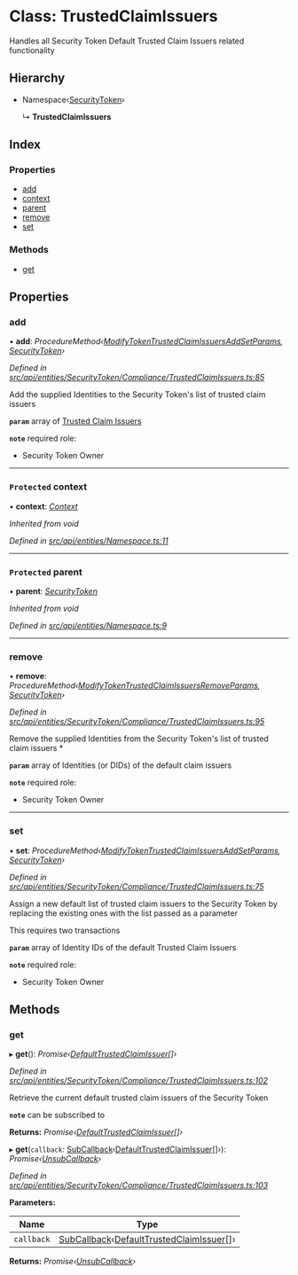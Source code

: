 # Class: TrustedClaimIssuers

Handles all Security Token Default Trusted Claim Issuers related functionality

## Hierarchy

* Namespace‹[SecurityToken](securitytoken.md)›

  ↳ **TrustedClaimIssuers**

## Index

### Properties

* [add](trustedclaimissuers.md#add)
* [context](trustedclaimissuers.md#protected-context)
* [parent](trustedclaimissuers.md#protected-parent)
* [remove](trustedclaimissuers.md#remove)
* [set](trustedclaimissuers.md#set)

### Methods

* [get](trustedclaimissuers.md#get)

## Properties

###  add

• **add**: *ProcedureMethod‹[ModifyTokenTrustedClaimIssuersAddSetParams](../interfaces/modifytokentrustedclaimissuersaddsetparams.md), [SecurityToken](securitytoken.md)›*

*Defined in [src/api/entities/SecurityToken/Compliance/TrustedClaimIssuers.ts:85](https://github.com/PolymathNetwork/polymesh-sdk/blob/05b527a2/src/api/entities/SecurityToken/Compliance/TrustedClaimIssuers.ts#L85)*

Add the supplied Identities to the Security Token's list of trusted claim issuers

**`param`** array of [Trusted Claim Issuers](../interfaces/trustedclaimissuer.md)

**`note`** required role:
  - Security Token Owner

___

### `Protected` context

• **context**: *[Context](context.md)*

*Inherited from void*

*Defined in [src/api/entities/Namespace.ts:11](https://github.com/PolymathNetwork/polymesh-sdk/blob/05b527a2/src/api/entities/Namespace.ts#L11)*

___

### `Protected` parent

• **parent**: *[SecurityToken](securitytoken.md)*

*Inherited from void*

*Defined in [src/api/entities/Namespace.ts:9](https://github.com/PolymathNetwork/polymesh-sdk/blob/05b527a2/src/api/entities/Namespace.ts#L9)*

___

###  remove

• **remove**: *ProcedureMethod‹[ModifyTokenTrustedClaimIssuersRemoveParams](../interfaces/modifytokentrustedclaimissuersremoveparams.md), [SecurityToken](securitytoken.md)›*

*Defined in [src/api/entities/SecurityToken/Compliance/TrustedClaimIssuers.ts:95](https://github.com/PolymathNetwork/polymesh-sdk/blob/05b527a2/src/api/entities/SecurityToken/Compliance/TrustedClaimIssuers.ts#L95)*

Remove the supplied Identities from the Security Token's list of trusted claim issuers   *

**`param`** array of Identities (or DIDs) of the default claim issuers

**`note`** required role:
  - Security Token Owner

___

###  set

• **set**: *ProcedureMethod‹[ModifyTokenTrustedClaimIssuersAddSetParams](../interfaces/modifytokentrustedclaimissuersaddsetparams.md), [SecurityToken](securitytoken.md)›*

*Defined in [src/api/entities/SecurityToken/Compliance/TrustedClaimIssuers.ts:75](https://github.com/PolymathNetwork/polymesh-sdk/blob/05b527a2/src/api/entities/SecurityToken/Compliance/TrustedClaimIssuers.ts#L75)*

Assign a new default list of trusted claim issuers to the Security Token by replacing the existing ones with the list passed as a parameter

This requires two transactions

**`param`** array of Identity IDs of the default Trusted Claim Issuers

**`note`** required role:
  - Security Token Owner

## Methods

###  get

▸ **get**(): *Promise‹[DefaultTrustedClaimIssuer](defaulttrustedclaimissuer.md)[]›*

*Defined in [src/api/entities/SecurityToken/Compliance/TrustedClaimIssuers.ts:102](https://github.com/PolymathNetwork/polymesh-sdk/blob/05b527a2/src/api/entities/SecurityToken/Compliance/TrustedClaimIssuers.ts#L102)*

Retrieve the current default trusted claim issuers of the Security Token

**`note`** can be subscribed to

**Returns:** *Promise‹[DefaultTrustedClaimIssuer](defaulttrustedclaimissuer.md)[]›*

▸ **get**(`callback`: [SubCallback](../globals.md#subcallback)‹[DefaultTrustedClaimIssuer](defaulttrustedclaimissuer.md)[]›): *Promise‹[UnsubCallback](../globals.md#unsubcallback)›*

*Defined in [src/api/entities/SecurityToken/Compliance/TrustedClaimIssuers.ts:103](https://github.com/PolymathNetwork/polymesh-sdk/blob/05b527a2/src/api/entities/SecurityToken/Compliance/TrustedClaimIssuers.ts#L103)*

**Parameters:**

Name | Type |
------ | ------ |
`callback` | [SubCallback](../globals.md#subcallback)‹[DefaultTrustedClaimIssuer](defaulttrustedclaimissuer.md)[]› |

**Returns:** *Promise‹[UnsubCallback](../globals.md#unsubcallback)›*
